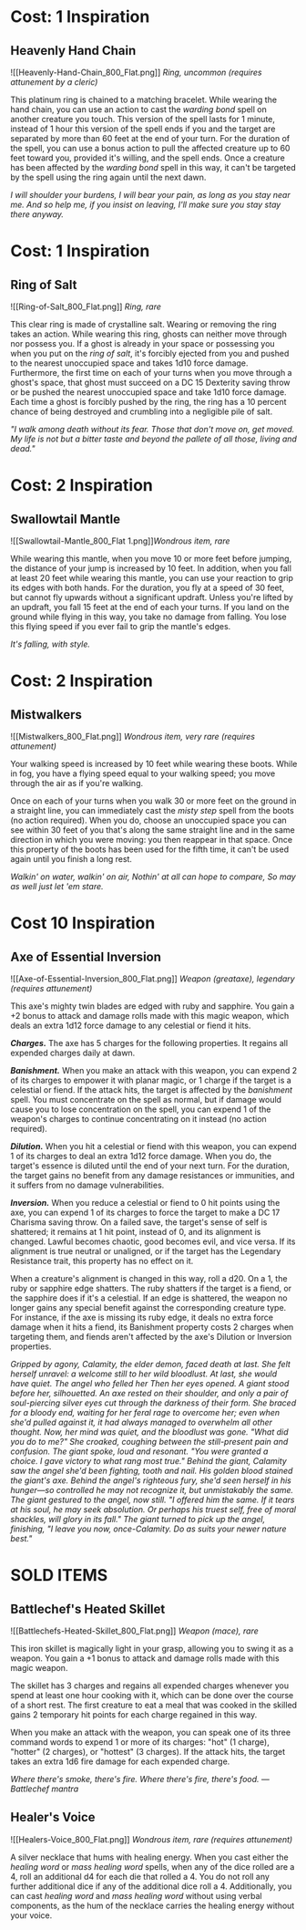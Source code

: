 # Cost: 1 Inspiration
## Heavenly Hand Chain

![[Heavenly-Hand-Chain_800_Flat.png]]
*Ring, uncommon (requires attunement by a cleric)*

This platinum ring is chained to a matching bracelet. While wearing the hand chain, you can use an action to cast the *warding bond* spell on another creature you touch. This version of the spell lasts for 1 minute, instead of 1 hour this version of the spell ends if you and the target are separated by more than 60 feet at the end of your turn. For the duration of the spell, you can use a bonus action to pull the affected creature up to 60 feet toward you, provided it's willing, and the spell ends. Once a creature has been affected by the *warding bond* spell in this way, it can't be targeted by the spell using the ring again until the next dawn.

*I will shoulder your burdens, I will bear your pain, as long as you stay near me.*
*And so help me, if you insist on leaving, I'll make sure you stay stay there anyway.*

# Cost: 1 Inspiration

## Ring of Salt

![[Ring-of-Salt_800_Flat.png]]
*Ring, rare*

This clear ring is made of crystalline salt. Wearing or removing the ring takes an action. While wearing this ring, ghosts can neither move through nor possess you. If a ghost is already in your space or possessing you when you put on the *ring of salt*, it's forcibly ejected from you and pushed to the nearest unoccupied space and takes 1d10 force damage. Furthermore, the first time on each of your turns when you move through a ghost's space, that ghost must succeed on a DC 15 Dexterity saving throw or be pushed the nearest unoccupied space and take 1d10 force damage. Each time a ghost is forcibly pushed by the ring, the ring has a 10 percent chance of being destroyed and crumbling into a negligible pile of salt.

*"I walk among death without its fear. Those that don't move on, get moved. My life is not but a bitter taste and beyond the pallete of all those, living and dead."*

# Cost: 2 Inspiration

## Swallowtail Mantle

![[Swallowtail-Mantle_800_Flat 1.png]]*Wondrous item, rare*

While wearing this mantle, when you move 10 or more feet before jumping, the distance of your jump is increased by 10 feet. In addition, when you fall at least 20 feet while wearing this mantle, you can use your reaction to grip its edges with both hands. For the duration, you fly at a speed of 30 feet, but cannot fly upwards without a significant updraft. Unless you're lifted by an updraft, you fall 15 feet at the end of each your turns. If you land on the ground while flying in this way, you take no damage from falling. You lose this flying speed if you ever fail to grip the mantle's edges.

*It's falling, with style.*

# Cost: 2 Inspiration

## Mistwalkers

![[Mistwalkers_800_Flat.png]]
*Wondrous item, very rare (requires attunement)*

Your walking speed is increased by 10 feet while wearing these boots. While in fog, you have a flying speed equal to your walking speed; you move through the air as if you're walking.

Once on each of your turns when you walk 30 or more feet on the ground in a straight line, you can immediately cast the  *misty step* spell from the boots (no action required). When you do, choose an unoccupied space you can see within 30 feet of you that's along the same straight line and in the same direction in which you were moving: you then reappear in that space. Once this property of the boots has been used for the fifth time, it can't be used again until you finish a long rest.

*Walkin' on water, walkin' on air,*
*Nothin' at all can hope to compare,*
*So may as well just let 'em stare.*

# Cost 10 Inspiration

## Axe of Essential Inversion

![[Axe-of-Essential-Inversion_800_Flat.png]]
*Weapon (greataxe), legendary (requires attunement)*

This axe's mighty twin blades are edged with ruby and sapphire. You gain a +2 bonus to attack and damage rolls made with this magic weapon, which deals an extra 1d12 force damage to any celestial or fiend it hits. 

***Charges.*** The axe has 5 charges for the following properties. It regains all expended charges daily at dawn.

***Banishment.*** When you make an attack with this weapon, you can expend 2 of its charges to empower it with planar magic, or 1 charge if the target is a celestial or fiend. If the attack hits, the target is affected by the *banishment* spell. You must concentrate on the spell as normal, but if damage would cause you to lose concentration on the spell, you can expend 1 of the weapon's charges to continue concentrating on it instead (no action required).

***Dilution.*** When you hit a celestial or fiend with this weapon, you can expend 1 of its charges to deal an extra 1d12 force damage. When you do, the target's essence is diluted until the end of your next turn. For the duration, the target gains no benefit from any damage resistances or immunities, and it suffers from no damage vulnerabilities.

***Inversion.*** When you reduce a celestial or fiend to 0 hit points using the axe, you can expend 1 of its charges to force the target to make a DC 17 Charisma saving throw. On a failed save, the target's sense of self is shattered; it remains at 1 hit point, instead of 0, and its alignment is changed. Lawful becomes chaotic, good becomes evil, and vice versa. If its alignment is true neutral or unaligned, or if the target has the Legendary Resistance trait, this property has no effect on it.

When a creature's alignment is changed in this way, roll a d20. On a 1, the ruby or sapphire edge shatters. The ruby shatters if the target is a fiend, or the sapphire does if it's a celestial. If an edge is shattered, the weapon no longer gains any special benefit against the corresponding creature type. For instance, if the axe is missing its ruby edge, it deals no extra force damage when it hits a fiend, its Banishment property costs 2 charges when targeting them, and fiends aren't affected by the axe's Dilution or Inversion properties.

*Gripped by agony, Calamity, the elder demon, faced death at last. She felt herself unravel: a welcome still to her wild bloodlust. At last, she would have quiet. The angel who felled her*
*Then her eyes opened. A giant stood before her, silhouetted. An axe rested on their shoulder, and only a pair of soul-piercing silver eyes cut through the darkness of their form.*
*She braced for a bloody end, waiting for her feral rage to overcome her; even when she'd pulled against it, it had always managed to overwhelm all other thought.*
*Now, her mind was quiet, and the bloodlust was gone.*
*"What did you do to me?" She croaked, coughing between the still-present pain and confusion.*
*The giant spoke, loud and resonant. "You were granted a choice. I gave victory to what rang most true."*
*Behind the giant, Calamity saw the angel she'd been fighting, tooth and nail. His golden blood stained the giant's axe. Behind the angel's righteous fury, she'd seen herself in his hunger—so controlled he may not recognize it, but unmistakably the same.*
*The giant gestured to the angel, now still. "I offered him the same. If it tears at his soul, he may seek absolution. Or perhaps his truest self, free of moral shackles, will glory in its fall."*
*The giant turned to pick up the angel, finishing, "I leave you now, once-Calamity. Do as suits your newer nature best."*

# SOLD ITEMS

## Battlechef's Heated Skillet

![[Battlechefs-Heated-Skillet_800_Flat.png]]
*Weapon (mace), rare*

This iron skillet is magically light in your grasp, allowing you to swing it as a weapon. You gain a +1 bonus to attack and damage rolls made with this magic weapon.

The skillet has 3 charges and regains all expended charges whenever you spend at least one hour cooking with it, which can be done over the course of a short rest. The first creature to eat a meal that was cooked in the skilled gains 2 temporary hit points for each charge regained in this way.

When you make an attack with the weapon, you can speak one of its three command words to expend 1 or more of its charges: "hot" (1 charge), "hotter" (2 charges), or "hottest" (3 charges). If the attack hits, the target takes an extra 1d6 fire damage for each expended charge.

*Where there's smoke, there's fire. Where there's fire, there's food.*
*—Battlechef mantra*

## Healer's Voice

![[Healers-Voice_800_Flat.png]]
*Wondrous item, rare (requires attunement)*

A silver necklace that hums with healing energy. When you cast either the *healing word* or *mass healing word* spells, when any of the dice rolled are a 4, roll an additional d4 for each die that rolled a 4. You do not roll any further additional dice if any of the additional dice roll a 4. Additionally, you can cast *healing word* and *mass healing word* without using verbal components, as the hum of the necklace carries the healing energy without your voice.